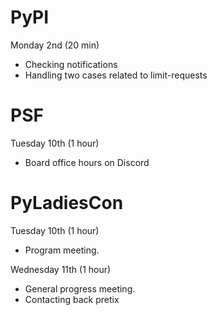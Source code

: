 # PyPI

Monday 2nd (20 min)

* Checking notifications
* Handling two cases related to limit-requests

# PSF

Tuesday 10th (1 hour)

* Board office hours on Discord

# PyLadiesCon

Tuesday 10th (1 hour)

* Program meeting.

Wednesday 11th (1 hour)

* General progress meeting.
* Contacting back pretix
